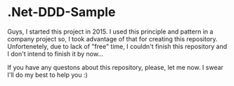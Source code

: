 # .Net-DDD-Sample 

Guys, I started this project in 2015. I used this principle and pattern in a company project so, I took advantage of that for creating this repository.  Unfortenetely, due to lack of "free" time, I couldn't finish this repository and I don't intend to finish it by now...

If you have any questons about this repository, please, let me now. I swear I'll do my best to help you :)
